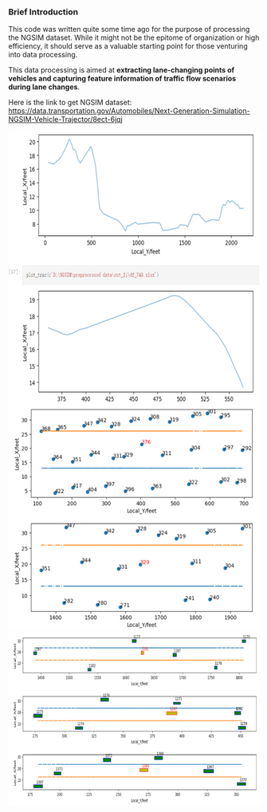 ### Brief Introduction

This code was written quite some time ago for the purpose of processing the NGSIM dataset. While it might not be the epitome of organization or high efficiency, it should serve as a valuable starting point for those venturing into data processing.

This data processing is aimed at **extracting lane-changing points of vehicles and capturing feature information of traffic flow scenarios during lane changes**.

Here is the link to get NGSIM dataset: https://data.transportation.gov/Automobiles/Next-Generation-Simulation-NGSIM-Vehicle-Trajector/8ect-6jqj

<div align=center><img width="550" height="550" src="https://github.com/YimingShu-teay/utils-for-NGSIM-data-process/blob/main/fig/fig2.png"/></div>

<div align=center><img width="550" height="450" src="https://github.com/YimingShu-teay/utils-for-NGSIM-data-process/blob/main/fig/fig3.png"/></div>

<div align=center><img width="550" height="350" src="https://github.com/YimingShu-teay/utils-for-NGSIM-data-process/blob/main/fig/fig1.png"/></div>


